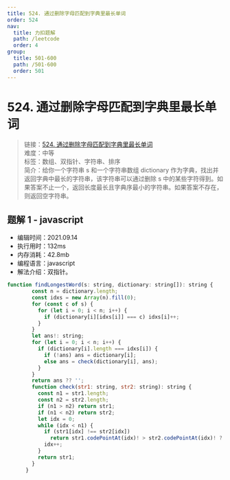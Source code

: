 ```yaml
---
title: 524. 通过删除字母匹配到字典里最长单词
order: 524
nav:
  title: 力扣题解
  path: /leetcode
  order: 4
group:
  title: 501-600
  path: /501-600
  order: 501
---
```


# 524. 通过删除字母匹配到字典里最长单词

> 链接：[524. 通过删除字母匹配到字典里最长单词](https://leetcode-cn.com/problems/longest-word-in-dictionary-through-deleting/)  
> 难度：中等  
> 标签：数组、双指针、字符串、排序  
> 简介：给你一个字符串 s 和一个字符串数组 dictionary 作为字典，找出并返回字典中最长的字符串，该字符串可以通过删除 s 中的某些字符得到。如果答案不止一个，返回长度最长且字典序最小的字符串。如果答案不存在，则返回空字符串。

## 题解 1 - javascript

- 编辑时间：2021.09.14
- 执行用时：132ms
- 内存消耗：42.8mb
- 编程语言：javascript
- 解法介绍：双指针。

```javascript
function findLongestWord(s: string, dictionary: string[]): string {
        const n = dictionary.length;
        const idxs = new Array(n).fill(0);
        for (const c of s) {
          for (let i = 0; i < n; i++) {
            if (dictionary[i][idxs[i]] === c) idxs[i]++;
          }
        }
        let ans!: string;
        for (let i = 0; i < n; i++) {
          if (dictionary[i].length === idxs[i]) {
            if (!ans) ans = dictionary[i];
            else ans = check(dictionary[i], ans);
          }
        }
        return ans ?? '';
        function check(str1: string, str2: string): string {
          const n1 = str1.length;
          const n2 = str2.length;
          if (n1 > n2) return str1;
          if (n1 < n2) return str2;
          let idx = 0;
          while (idx < n1) {
            if (str1[idx] !== str2[idx])
              return str1.codePointAt(idx)! > str2.codePointAt(idx)! ? str2 : str1;
            idx++;
          }
          return str1;
        }
      }
```
